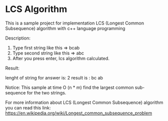 # LCS Algorithm
This is a sample project for implementation LCS (Longest Common Subsequence) algorithm with c++ language programming

Description:

1. Type first string like this => bcab
2. Type second string like this => abc
3. After you press enter, lcs algorithm calculated.

Result:

lenght of string for answer is: 2
result is :
  bc
  ab
  
Notice: This sample at time O (n * m) find the largest common sub-sequence for the two strings.
  
For more information about LCS (Longest Common Subsequence) algorithm you can read this link: https://en.wikipedia.org/wiki/Longest_common_subsequence_problem
